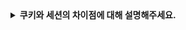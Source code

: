<details>
  <summary><strong>쿠키와 세션의 차이점에 대해 설명해주세요.</strong></summary>

<br>

# 쿠키 Cookie

HTTP의 일종으로 사용자가 웹 사이트를 방문했을 때, 사용자 컴퓨터에 저장하는 기록 파일입니다. 클라이언트 딴에서 저장합니다. 필요할 때 정보를 참조하거나 재사용할 수 있습니다.
예를 들면 `오늘 이 창을 다시 보지 않기 체크`, `아이디와 비밀번호를 저장하시겠습니까?` 같은 서비스가 될 수 있다.

- 이름, 값, 만료일, 경로정보로 구성
- 클라이언트에 총 300개 저장가능
- 하나의 도메인당 20개 쿠키 저장
- 하나의 쿠키는 4KB까지 저장 가능
- 웹사이트에서 사용자 행동 추적 가능
- 사용자에 의해 삭제/차단이 가능
- 권한 없는 제3자에 의해 잠재적으로 액세스 되어 보안위험 존재

# 세선 Session

브라우저에 접속한 시점부터 종료할 때까지 같은 사용자로부터 들어오는 요구를 하나의 상태로 보고 유지시키는 기술로, 웹 서버에 저장합니다.
`화면 이동 시 로그인 유지`가 같은 예시가 될 수 있습니다.

- 저장데이터에 제한이 없다
- 고유 Session ID를 부여하여 서비스를 제공
- 서버에 저장되어 쿠키보다 높은 보안성
- 서버측 스토리지가 쿠키보다 많이 필요

### 쿠키와 세션을 사용하는 이유?

HTTP 프로토콜의 특징 중 요청에 맞는 응답 후 연결을 끊는 `비연결 지향` 때문에 인증을 지속적으로 해주기 위한 '쿠키 또는 세션'을 사용합니다.

**+++) ✔️ 추가 질문: 쿠키와 세션의 동작 방식**

> 쿠키의 동작 방식
> 1. 클라이언트가 페이지를 요청 후, 서버에서 쿠키 생성
> 2. HTTP 헤더에 쿠키를 포함하여 응답 제공
> 3. 쿠키 만료 기간이 있으면 브라우저 종료 시에도 클라이언트에서 보관 중
> 4. 같은 요청 시 쿠키를 다시 헤더에 넣어서 전송
> 5. 변경된 정보를 서버에서 쿠키에 업데이트 후 다시 헤더에 포함시켜 응답

> 세션의 동작 방식
> 1. 클라이언트가 서버 접속 시 세션ID를 발급받고, 이에 대해 쿠키를 사용
> 2. 서버에 요청 시 쿠키의 세션 ID를 서버에 같이 전달
> 3. 서버는 세션 ID로 세션의 정보를 가져와서 사용 후, 클라이언트에 응답


</details>
